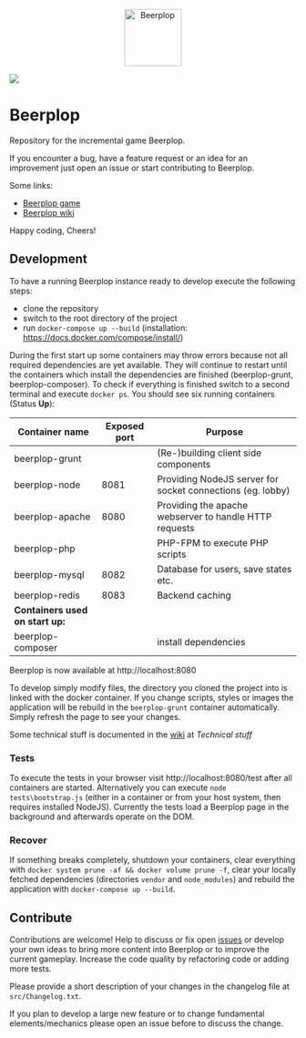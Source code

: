 <p align="center">
  <a href="https://wol-soft.de/apps/beerplop/plop" target="_blank">
    <img alt="Beerplop" width="100" src="https://raw.githubusercontent.com/wol-soft/beerplop/master/src/View/Img/main-beer.svg?sanitize=true">
  </a>

  [![](https://github.com/wol-soft/beerplop/workflows/CI/badge.svg)](https://github.com/wol-soft/beerplop/actions)
</p>

# Beerplop

Repository for the incremental game Beerplop.

If you encounter a bug, have a feature request or an idea for an improvement just open an issue or start contributing to Beerplop.

Some links:

- [Beerplop game](https://wol-soft.de/apps/beerplop/plop)
- [Beerplop wiki](https://wol-soft.de/apps/beerplop/wiki)

Happy coding, Cheers!

## Development

To have a running Beerplop instance ready to develop execute the following steps:

* clone the repository
* switch to the root directory of the project
* run `docker-compose up --build` (installation: https://docs.docker.com/compose/install/)

During the first start up some containers may throw errors because not all required dependencies are yet available. They will continue to restart until the containers which install the dependencies are finished (beerplop-grunt, beerplop-composer).
To check if everything is finished switch to a second terminal and execute `docker ps`. You should see six running containers (Status **Up**):

Container name | Exposed port | Purpose
--- | --- | ---
beerplop-grunt | | (Re-)building client side components
beerplop-node | 8081 | Providing NodeJS server for socket connections (eg. lobby)
beerplop-apache | 8080 | Providing the apache webserver to handle HTTP requests
beerplop-php | | PHP-FPM to execute PHP scripts
beerplop-mysql | 8082 | Database for users, save states etc.
beerplop-redis | 8083 | Backend caching
**Containers used on start up:** | | 
beerplop-composer | | install dependencies

Beerplop is now available at http://localhost:8080

To develop simply modify files, the directory you cloned the project into is linked with the docker container. If you change scripts, styles or images the application will be rebuild in the `beerplop-grunt` container automatically. Simply refresh the page to see your changes.

Some technical stuff is documented in the [wiki](https://wol-soft.de/apps/beerplop/wiki) at *Technical stuff*

### Tests

To execute the tests in your browser visit http://localhost:8080/test after all containers are started. Alternatively you can execute `node tests\bootstrap.js` (either in a container or from your host system, then requires installed NodeJS). Currently the tests load a Beerplop page in the background and afterwards operate on the DOM.

### Recover

If something breaks completely, shutdown your containers, clear everything with `docker system prune -af && docker volume prune -f`, clear your locally fetched dependencies (directories `vendor` and `node_modules`) and rebuild the application with `docker-compose up --build`.

## Contribute

Contributions are welcome! Help to discuss or fix open [issues](https://github.com/wol-soft/beerplop/issues) or develop your own ideas to bring more content into Beerplop or to improve the current gameplay.
Increase the code quality by refactoring code or adding more tests.

Please provide a short description of your changes in the changelog file at `src/Changelog.txt`.

If you plan to develop a large new feature or to change fundamental elements/mechanics please open an issue before to discuss the change.
